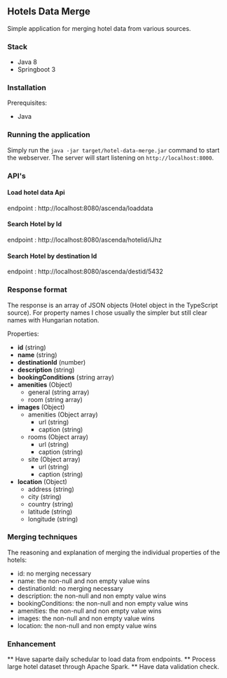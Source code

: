 ## Hotels Data Merge

Simple application for merging hotel data from various sources.

### Stack

* Java 8
* Springboot 3

### Installation

Prerequisites: 
* Java

### Running the application

Simply run the `java -jar target/hotel-data-merge.jar` command to start the webserver.
The server will start listening on `http://localhost:8000`. 

### API's

#### Load hotel data Api
 endpoint : http://localhost:8080/ascenda/loaddata

#### Search Hotel by Id
 endpoint : http://localhost:8080/ascenda/hotelid/iJhz

#### Search Hotel by destination Id
 endpoint : http://localhost:8080/ascenda/destid/5432



### Response format

The response is an array of JSON objects (Hotel object in the TypeScript source).
For property names I chose usually the simpler but still clear names with Hungarian notation. 

Properties: 
* **id** (string)
* **name** (string)
* **destinationId** (number)
* **description** (string)
* **bookingConditions** (string array)
* **amenities** (Object)
  * general (string array)
  * room (string array)
* **images** (Object)
  * amenities (Object array)
    * url (string)
    * caption (string)
  * rooms (Object array)
    * url (string)
    * caption (string)
  * site (Object array)
    * url (string)
    * caption (string)
* **location** (Object)
  * address (string)
  * city (string)
  * country (string)
  * latitude (string)
  * longitude (string)
  
### Merging techniques

The reasoning and explanation of merging the individual properties of the hotels: 
* id: no merging necessary
* name: the non-null and non empty value wins
* destinationId: no merging necessary
* description: the non-null and non empty value wins
* bookingConditions: the non-null and non empty value wins
* amenities: the non-null and non empty value wins
* images: the non-null and non empty value wins
* location: the non-null and non empty value wins


### Enhancement

** Have saparte daily schedular to load data from endpoints.
** Process large hotel dataset through Apache Spark.
** Have data validation check.
